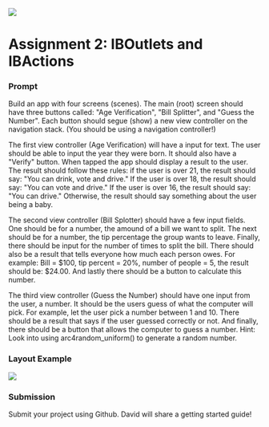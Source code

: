 ![](https://ga-dash.s3.amazonaws.com/production/assets/logo-9f88ae6c9c3871690e33280fcf557f33.png)

# Assignment 2: IBOutlets and IBActions

### Prompt
Build an app with four screens (scenes). The main (root) screen should have three buttons called: "Age Verification", "Bill Splitter", and "Guess the Number". Each button should segue (show) a new view controller on the navigation stack. (You should be using a navigation controller!)

The first view controller (Age Verification) will have a input for text. The user should be able to input the year they were born. It should also have a "Verify" button. When tapped the app should display a result to the user. The result should follow these rules: if the user is over 21, the result should say: "You can drink, vote and drive." If the user is over 18, the result should say: "You can vote and drive." If the user is over 16, the result should say: "You can drive." Otherwise, the result should say something about the user being a baby.

The second view controller (Bill Splotter) should have a few input fields. One should be for a number, the amound of a bill we want to split. The next should be for a number, the tip percentage the group wants to leave. Finally, there should be input for the number of times to split the bill. There should also be a result that tells everyone how much each person owes. For example: Bill = $100, tip percent = 20%, number of people = 5, the result should be: $24.00. And lastly there should be a button to calculate this number.

The third view controller (Guess the Number) should have one input from the user, a number. It should be the users guess of what the computer will pick. For example, let the user pick a number between 1 and 10. There should be a result that says if the user guessed correctly or not. And finally, there should be a button that allows the computer to guess a number. Hint: Look into using arc4random_uniform() to generate a random number.

### Layout Example
![](https://github.com/ga-students/IOS-NYC-9/blob/master/Assignments/Assignment02/layout_example.png)

### Submission
Submit your project using Github. David will share a getting started guide!
